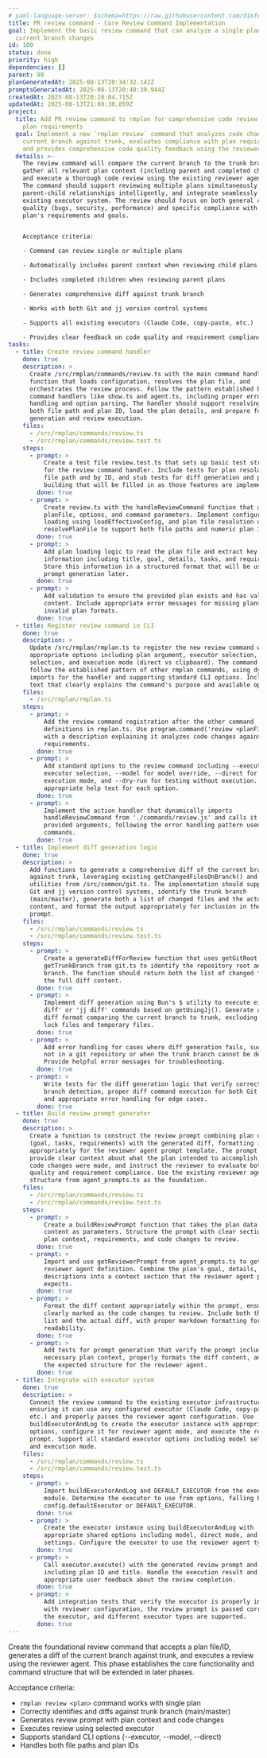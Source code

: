```yaml
---
# yaml-language-server: $schema=https://raw.githubusercontent.com/dimfeld/llmutils/main/schema/rmplan-plan-schema.json
title: PR review command - Core Review Command Implementation
goal: Implement the basic review command that can analyze a single plan against
  current branch changes
id: 100
status: done
priority: high
dependencies: []
parent: 99
planGeneratedAt: 2025-08-13T20:34:32.142Z
promptsGeneratedAt: 2025-08-13T20:40:39.944Z
createdAt: 2025-08-13T20:28:04.715Z
updatedAt: 2025-08-13T21:08:30.859Z
project:
  title: Add PR review command to rmplan for comprehensive code review against
    plan requirements
  goal: Implement a new `rmplan review` command that analyzes code changes on the
    current branch against trunk, evaluates compliance with plan requirements,
    and provides comprehensive code quality feedback using the reviewer agent.
  details: >-
    The review command will compare the current branch to the trunk branch,
    gather all relevant plan context (including parent and completed children),
    and execute a thorough code review using the existing reviewer agent prompt.
    The command should support reviewing multiple plans simultaneously, handle
    parent-child relationships intelligently, and integrate seamlessly with the
    existing executor system. The review should focus on both general code
    quality (bugs, security, performance) and specific compliance with the
    plan's requirements and goals.


    Acceptance criteria:

    - Command can review single or multiple plans

    - Automatically includes parent context when reviewing child plans

    - Includes completed children when reviewing parent plans

    - Generates comprehensive diff against trunk branch

    - Works with both Git and jj version control systems

    - Supports all existing executors (Claude Code, copy-paste, etc.)

    - Provides clear feedback on code quality and requirement compliance
tasks:
  - title: Create review command handler
    done: true
    description: >
      Create /src/rmplan/commands/review.ts with the main command handler
      function that loads configuration, resolves the plan file, and
      orchestrates the review process. Follow the pattern established by other
      command handlers like show.ts and agent.ts, including proper error
      handling and option parsing. The handler should support resolving plans by
      both file path and plan ID, load the plan details, and prepare for diff
      generation and review execution.
    files:
      - /src/rmplan/commands/review.ts
      - /src/rmplan/commands/review.test.ts
    steps:
      - prompt: >
          Create a test file review.test.ts that sets up basic test structure
          for the review command handler. Include tests for plan resolution by
          file path and by ID, and stub tests for diff generation and prompt
          building that will be filled in as those features are implemented.
        done: true
      - prompt: >
          Create review.ts with the handleReviewCommand function that accepts
          planFile, options, and command parameters. Implement configuration
          loading using loadEffectiveConfig, and plan file resolution using
          resolvePlanFile to support both file paths and numeric plan IDs.
        done: true
      - prompt: >
          Add plan loading logic to read the plan file and extract key
          information including title, goal, details, tasks, and requirements.
          Store this information in a structured format that will be used for
          prompt generation later.
        done: true
      - prompt: >
          Add validation to ensure the provided plan exists and has valid
          content. Include appropriate error messages for missing plans or
          invalid plan formats.
        done: true
  - title: Register review command in CLI
    done: true
    description: >
      Update /src/rmplan/rmplan.ts to register the new review command with
      appropriate options including plan argument, executor selection, model
      selection, and execution mode (direct vs clipboard). The command should
      follow the established pattern of other rmplan commands, using dynamic
      imports for the handler and supporting standard CLI options. Include help
      text that clearly explains the command's purpose and available options.
    files:
      - /src/rmplan/rmplan.ts
    steps:
      - prompt: >
          Add the review command registration after the other command
          definitions in rmplan.ts. Use program.command('review <planFile>')
          with a description explaining it analyzes code changes against plan
          requirements.
        done: true
      - prompt: >
          Add standard options to the review command including --executor for
          executor selection, --model for model override, --direct for direct
          execution mode, and --dry-run for testing without execution. Include
          appropriate help text for each option.
        done: true
      - prompt: >
          Implement the action handler that dynamically imports
          handleReviewCommand from './commands/review.js' and calls it with the
          provided arguments, following the error handling pattern used by other
          commands.
        done: true
  - title: Implement diff generation logic
    done: true
    description: >
      Add functions to generate a comprehensive diff of the current branch
      against trunk, leveraging existing getChangedFilesOnBranch() and Git/jj
      utilities from /src/common/git.ts. The implementation should support both
      Git and jj version control systems, identify the trunk branch
      (main/master), generate both a list of changed files and the actual diff
      content, and format the output appropriately for inclusion in the review
      prompt.
    files:
      - /src/rmplan/commands/review.ts
      - /src/rmplan/commands/review.test.ts
    steps:
      - prompt: >
          Create a generateDiffForReview function that uses getGitRoot and
          getTrunkBranch from git.ts to identify the repository root and trunk
          branch. The function should return both the list of changed files and
          the full diff content.
        done: true
      - prompt: >
          Implement diff generation using Bun's $ utility to execute either 'git
          diff' or 'jj diff' commands based on getUsingJj(). Generate a unified
          diff format comparing the current branch to trunk, excluding common
          lock files and temporary files.
        done: true
      - prompt: >
          Add error handling for cases where diff generation fails, such as when
          not in a git repository or when the trunk branch cannot be determined.
          Provide helpful error messages for troubleshooting.
        done: true
      - prompt: >
          Write tests for the diff generation logic that verify correct trunk
          branch detection, proper diff command execution for both Git and jj,
          and appropriate error handling for edge cases.
        done: true
  - title: Build review prompt generator
    done: true
    description: >
      Create a function to construct the review prompt combining plan details
      (goal, tasks, requirements) with the generated diff, formatting it
      appropriately for the reviewer agent prompt template. The prompt should
      provide clear context about what the plan intended to accomplish, what
      code changes were made, and instruct the reviewer to evaluate both code
      quality and requirement compliance. Use the existing reviewer agent prompt
      structure from agent_prompts.ts as the foundation.
    files:
      - /src/rmplan/commands/review.ts
      - /src/rmplan/commands/review.test.ts
    steps:
      - prompt: >
          Create a buildReviewPrompt function that takes the plan data and diff
          content as parameters. Structure the prompt with clear sections for
          plan context, requirements, and code changes to review.
        done: true
      - prompt: >
          Import and use getReviewerPrompt from agent_prompts.ts to get the
          reviewer agent definition. Combine the plan's goal, details, and task
          descriptions into a context section that the reviewer agent prompt
          expects.
        done: true
      - prompt: >
          Format the diff content appropriately within the prompt, ensuring it's
          clearly marked as the code changes to review. Include both the file
          list and the actual diff, with proper markdown formatting for
          readability.
        done: true
      - prompt: >
          Add tests for prompt generation that verify the prompt includes all
          necessary plan context, properly formats the diff content, and follows
          the expected structure for the reviewer agent.
        done: true
  - title: Integrate with executor system
    done: true
    description: >
      Connect the review command to the existing executor infrastructure,
      ensuring it can use any configured executor (Claude Code, copy-paste,
      etc.) and properly passes the reviewer agent configuration. Use
      buildExecutorAndLog to create the executor instance with appropriate
      options, configure it for reviewer agent mode, and execute the review
      prompt. Support all standard executor options including model selection
      and execution mode.
    files:
      - /src/rmplan/commands/review.ts
      - /src/rmplan/commands/review.test.ts
    steps:
      - prompt: >
          Import buildExecutorAndLog and DEFAULT_EXECUTOR from the executors
          module. Determine the executor to use from options, falling back to
          config.defaultExecutor or DEFAULT_EXECUTOR.
        done: true
      - prompt: >
          Create the executor instance using buildExecutorAndLog with
          appropriate shared options including model, direct mode, and dry-run
          settings. Configure the executor to use the reviewer agent type.
        done: true
      - prompt: >
          Call executor.execute() with the generated review prompt and metadata
          including plan ID and title. Handle the execution result and provide
          appropriate user feedback about the review completion.
        done: true
      - prompt: >
          Add integration tests that verify the executor is properly initialized
          with reviewer configuration, the review prompt is passed correctly to
          the executor, and different executor types are supported.
        done: true
---
```


Create the foundational review command that accepts a plan file/ID, generates a diff of the current branch against trunk, and executes a review using the reviewer agent. This phase establishes the core functionality and command structure that will be extended in later phases.

Acceptance criteria:
- `rmplan review <plan>` command works with single plan
- Correctly identifies and diffs against trunk branch (main/master)
- Generates review prompt with plan context and code changes
- Executes review using selected executor
- Supports standard CLI options (--executor, --model, --direct)
- Handles both file paths and plan IDs
